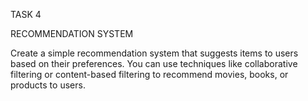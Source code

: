 TASK 4

RECOMMENDATION SYSTEM

Create a simple recommendation system that suggests items to
users based on their preferences. You can use techniques like
collaborative filtering or content-based filtering to recommend
movies, books, or products to users.
